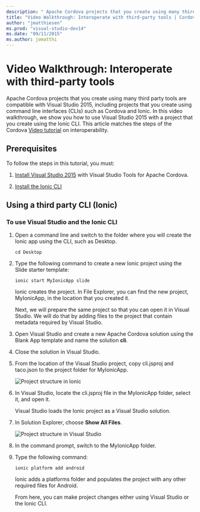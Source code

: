 ```yaml
--- 
description: " Apache Cordova projects that you create using many third party tools are compatible with Visual Studio 2015, including projects that you create using command line interfaces (CLIs) such as Cordova and Ionic."
title: "Video Walkthrough: Interoperate with third-party tools | Cordova"
author: "jmatthiesen"
ms.prod: "visual-studio-dev14"
ms.date: "09/11/2015"
ms.author: jomatthi
--- 
```


# Video Walkthrough: Interoperate with third-party tools

Apache Cordova projects that you create using many third party tools are compatible with Visual Studio 2015, including projects that you create using command line interfaces (CLIs) such as Cordova and Ionic. In this video walkthrough, we show you how to use Visual Studio 2015 with a project that you create using the Ionic CLI. This article matches the steps of the Cordova [Video tutorial](https://go.microsoft.com/fwlink/p/?LinkID=534728) on interoperability.

## Prerequisites

To follow the steps in this tutorial, you must:

1. [Install Visual Studio 2015](../first-steps/installation.md) with Visual Studio Tools for Apache Cordova.

2. [Install the Ionic CLI](http://ionicframework.com/docs/cli/install.html)

## Using a third party CLI (Ionic)

### To use Visual Studio and the Ionic CLI

1. Open a command line and switch to the folder where you will create the Ionic app using the CLI, such as Desktop.

    ```console
    cd Desktop
    ```

2. Type the following command to create a new Ionic project using the Slide starter template:

    ```console
    ionic start MyIonicApp slide
    ```

    Ionic creates the project. In File Explorer, you can find the new project, MyIonicApp, in the location that you created it.

    Next, we will prepare the same project so that you can open it in Visual Studio. We will do that by adding files to the project that contain metadata required by Visual Studio.

3. Open Visual Studio and create a new Apache Cordova solution using the Blank App template and name the solution **cli**.

4. Close the solution in Visual Studio.

5. From the location of the Visual Studio project, copy cli.jsproj and taco.json to the project folder for MyIonicApp.

    ![Project structure in Ionic](media/interoperability/IC795791.png)

6. In Visual Studio, locate the cli.jsproj file in the MyIonicApp folder, select it, and open it.

    Visual Studio loads the Ionic project as a Visual Studio solution.

7. In Solution Explorer, choose **Show All Files**.

    ![Project structure in Visual Studio](media/interoperability/IC795803.png)

8. In the command prompt, switch to the MyIonicApp folder.

9. Type the following command:

    ```console
    ionic platform add android
    ```

    Ionic adds a platforms folder and populates the project with any other required files for Android.

    From here, you can make project changes either using Visual Studio or the Ionic CLI.
